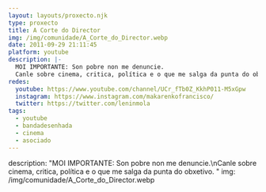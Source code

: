 ```yaml
---
layout: layouts/proxecto.njk
type: proxecto
title: A Corte do Director
img: /img/comunidade/A_Corte_do_Director.webp
date: 2011-09-29 21:11:45
platform: youtube
description: |-
  MOI IMPORTANTE: Son pobre non me denuncie.
  Canle sobre cinema, critica, política e o que me salga da punta do obxetivo. 
redes:
  youtube: https://www.youtube.com/channel/UCr_fTb0Z_KkhP011-M5xGpw
  instagram: https://www.instagram.com/makarenkofrancisco/
  twitter: https://twitter.com/leninmola
tags:
  - youtube
  - bandadesenhada
  - cinema
  - asociado
---
```

description: "MOI IMPORTANTE: Son pobre non me denuncie.\nCanle sobre cinema, critica, política e o que me salga da punta do obxetivo. "
img: /img/comunidade/A_Corte_do_Director.webp
